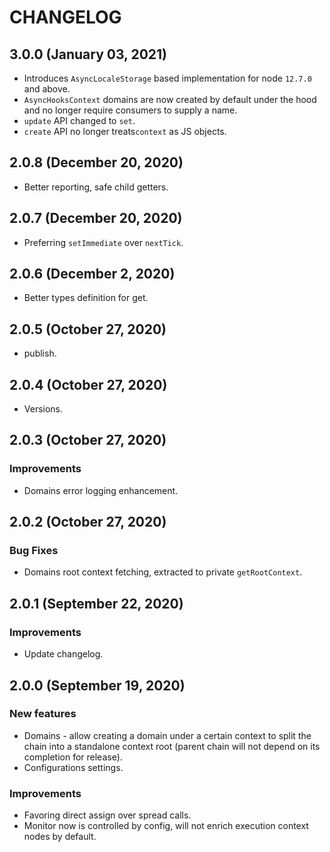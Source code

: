 # CHANGELOG

## 3.0.0 (January 03, 2021)

- Introduces `AsyncLocaleStorage` based implementation for node `12.7.0` and above.
- `AsyncHooksContext` domains are now created by default under the hood and no longer require consumers to supply a name.
- `update` API changed to `set`.
- `create` API no longer treats`context` as JS objects.

## 2.0.8 (December 20, 2020)

- Better reporting, safe child getters.

## 2.0.7 (December 20, 2020)

- Preferring `setImmediate` over `nextTick`.

## 2.0.6 (December 2, 2020)

- Better types definition for get.

## 2.0.5 (October 27, 2020)

- publish.

## 2.0.4 (October 27, 2020)

- Versions.

## 2.0.3 (October 27, 2020)

### Improvements

- Domains error logging enhancement.

## 2.0.2 (October 27, 2020)

### Bug Fixes

- Domains root context fetching, extracted to private `getRootContext`.

## 2.0.1 (September 22, 2020)

### Improvements

- Update changelog.

## 2.0.0 (September 19, 2020)

### New features

- Domains - allow creating a domain under a certain context to split the chain into a standalone context root (parent chain will not depend on its completion for release).
- Configurations settings.

### Improvements

- Favoring direct assign over spread calls.
- Monitor now is controlled by config, will not enrich execution context nodes by default.